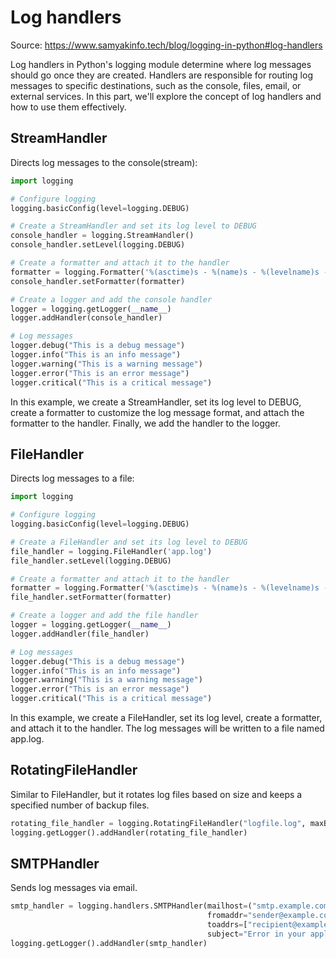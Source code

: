 # Log handlers

Source: https://www.samyakinfo.tech/blog/logging-in-python#log-handlers

Log handlers in Python's logging module determine where log messages should go once they are created. Handlers are responsible for routing log messages to specific destinations, such as the console, files, email, or external services. In this part, we'll explore the concept of log handlers and how to use them effectively.

## StreamHandler
Directs log messages to the console(stream):

```python
import logging

# Configure logging
logging.basicConfig(level=logging.DEBUG)

# Create a StreamHandler and set its log level to DEBUG
console_handler = logging.StreamHandler()
console_handler.setLevel(logging.DEBUG)

# Create a formatter and attach it to the handler
formatter = logging.Formatter('%(asctime)s - %(name)s - %(levelname)s - %(message)s')
console_handler.setFormatter(formatter)

# Create a logger and add the console handler
logger = logging.getLogger(__name__)
logger.addHandler(console_handler)

# Log messages
logger.debug("This is a debug message")
logger.info("This is an info message")
logger.warning("This is a warning message")
logger.error("This is an error message")
logger.critical("This is a critical message")
```
In this example, we create a StreamHandler, set its log level to DEBUG, create a formatter to customize the log message format, and attach the formatter to the handler. Finally, we add the handler to the logger.

## FileHandler
Directs log messages to a file:
```python
import logging

# Configure logging
logging.basicConfig(level=logging.DEBUG)

# Create a FileHandler and set its log level to DEBUG
file_handler = logging.FileHandler('app.log')
file_handler.setLevel(logging.DEBUG)

# Create a formatter and attach it to the handler
formatter = logging.Formatter('%(asctime)s - %(name)s - %(levelname)s - %(message)s')
file_handler.setFormatter(formatter)

# Create a logger and add the file handler
logger = logging.getLogger(__name__)
logger.addHandler(file_handler)

# Log messages
logger.debug("This is a debug message")
logger.info("This is an info message")
logger.warning("This is a warning message")
logger.error("This is an error message")
logger.critical("This is a critical message")
```
In this example, we create a FileHandler, set its log level, create a formatter, and attach it to the handler. The log messages will be written to a file named app.log.

## RotatingFileHandler
Similar to FileHandler, but it rotates log files based on size and keeps a specified number of backup files.

```python
rotating_file_handler = logging.RotatingFileHandler("logfile.log", maxBytes=1024, backupCount=3)
logging.getLogger().addHandler(rotating_file_handler)
```
## SMTPHandler

Sends log messages via email.
```python
smtp_handler = logging.handlers.SMTPHandler(mailhost=("smtp.example.com", 587),
                                            fromaddr="sender@example.com",
                                            toaddrs=["recipient@example.com"],
                                            subject="Error in your application")
logging.getLogger().addHandler(smtp_handler)
```